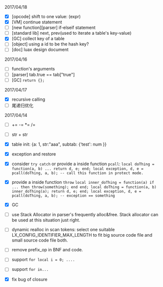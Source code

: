 

2017/04/18
 + [X]  [opcode] shift to one value: \(expr\)
 + [X]  [VM] continue statement
 + [ ]  [new function][parser] if-elseif statement
 + [ ]  [standard lib] next, prev(used to iterate a table's key-value)
 + [X]  [GC] collect key of a table
 + [ ]  [object] using a id to be the hash key?
 + [ ]  [doc] luax design document

2017/04/16
 + [ ]  function's arguments
 + [ ]  [parser] tab.true == tab["true"]
 + [ ]  [GC] `return {};`

2017/04/17
 + [X]  recursive calling
 + [ ]  尾递归优化

2017/04/14
 + [ ]  += -= *= /=
 + [ ]  str + str
 + [X]  table init: {a: 1, str:"aaa", subtab: {'test': num }}
 + [X]  exception and restore
 + [X]  consider `try catch` or provide a inside function `pcall`:
        ```
        local doThing = function(a, b) ... return d, e; end;
        local exception, d, e = pcall(doThing, a, b); -- call this function in protect mode.
        ```
 + [X]  provide a inside function `throw`
        ```
        local inner_doThing = function(a) if ... then throw(something); end end;
        local doThing = function(a, b) inner_doThing(a); return d, e; end;
        local exception, d, e = pcall(doThing, a, b); -- exception == something
        ```
 + [X]  GC

 + [ ]  use Stack Allocator in parser's frequently alloc&free. Stack allocator can be used at this situation just right.
 + [ ]  dynamic realloc in scan tokens: select one suitable LX_CONFIG_IDENTIFIER_MAX_LENGTH to fit big source code file and small source code file both.
 + [ ] remove prefix_op in BNF and code.
 + [ ] support `for local i = 0; ....`
 + [ ] support `for in...`
 + [X] fix bug of closure
